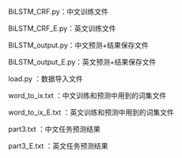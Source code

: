 BiLSTM_CRF.py：中文训练文件

BiLSTM_CRF_E.py：英文训练文件

BiLSTM_output.py：中文预测+结果保存文件

BiLSTM_output_E.py：英文预测+结果保存文件

load.py ：数据导入文件

word_to_ix.txt ：中文训练和预测中用到的词集文件

word_to_ix_E.txt ：英文训练和预测中用到的词集文件

part3.txt ：中文任务预测结果

part3_E.txt ：英文任务预测结果
